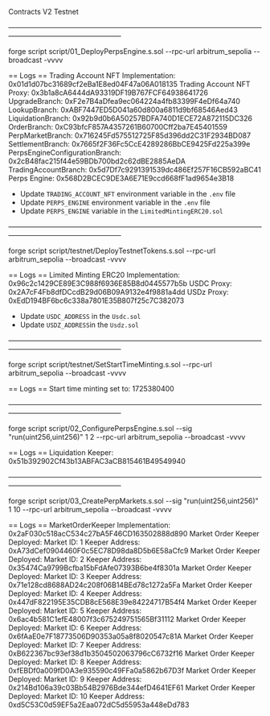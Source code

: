 Contracts V2 Testnet

————————————————————————————————————————————————————

forge script script/01_DeployPerpsEngine.s.sol --rpc-url arbitrum_sepolia --broadcast -vvvv

== Logs ==
  Trading Account NFT Implementation:  0x01d1d07bc31689cf2eBa1E8ed04F47a06A018135
  Trading Account NFT Proxy:  0x3b1a8cA6444dA93319DF19B767FCF64938641726
  UpgradeBranch:  0xF2e7B4aDfea9ec064224a4fb83399F4eDf64a740
  LookupBranch:  0xABF7447ED5D041a60d800a6811d9bf68546Aed43
  LiquidationBranch:  0x92b9d0b6A50257BDFA740D1ECE72A872115DC326
  OrderBranch:  0xC93bfcF857A4357261B60700Cff2ba7E45401559
  PerpMarketBranch:  0x716245Fd575512725F85d396dd2C31F2934BD087
  SettlementBranch:  0x7665f2F36Fc5CcE4289286BbCE9425Fd225a399e
  PerpsEngineConfigurationBranch:  0x2cB48fac215f44e59BDb700bd2c62dBE2885AeDA
  TradingAccountBranch:  0x5d7Df7c9291391539dc486Ef257F16CB592aBC41
  Perps Engine:  0x568D2BCEC9DE3A6E71E9ccd668fF1ad9654e3B18


- Update `TRADING_ACCOUNT_NFT` environment variable in the `.env` file
- Update `PERPS_ENGINE` environment variable in the `.env` file
- Update `PERPS_ENGINE` variable in the `LimitedMintingERC20.sol`

————————————————————————————————————————————————————

forge script script/testnet/DeployTestnetTokens.s.sol --rpc-url arbitrum_sepolia --broadcast -vvvv

== Logs ==
  Limited Minting ERC20 Implementation:  0x96c2c1429CE89E3C988f6936E85B8d0445577b5b
  USDC Proxy:  0x2A7cF4Fb8dfDCcdB29d06B09A9132e4f9881a4dd
  USDz Proxy:  0xEdD194BF6bc6c338a7801E35B807f25c7C382073

- Update `USDC_ADDRESS` in the `Usdc.sol`
- Update `USDZ_ADDRESS`in the `Usdz.sol`

————————————————————————————————————————————————————

forge script script/testnet/SetStartTimeMinting.s.sol --rpc-url arbitrum_sepolia --broadcast -vvvv

== Logs ==
  Start time minting set to: 1725380400

————————————————————————————————————————————————————

forge script script/02_ConfigurePerpsEngine.s.sol --sig "run(uint256,uint256)" 1 2 --rpc-url arbitrum_sepolia --broadcast -vvvv

== Logs ==
  Liquidation Keeper:  0x51b392902Cf43b13ABFAC3aCB815461B49549940

————————————————————————————————————————————————————

forge script script/03_CreatePerpMarkets.s.sol --sig "run(uint256,uint256)" 1 10 --rpc-url arbitrum_sepolia --broadcast -vvvv

== Logs ==
  MarketOrderKeeper Implementation:  0x2aF030c518acC534c27bA5F46CD163502888d890
  Market Order Keeper Deployed: Market ID:  1  Keeper Address:  0xA73dCef0904460F0c5EC78D98da8D5b6E58aCfc9
  Market Order Keeper Deployed: Market ID:  2  Keeper Address:  0x35474Ca9799Bcfba15bFdAfe07393B6be4f8301a
  Market Order Keeper Deployed: Market ID:  3  Keeper Address:  0x71e128cd8688AD24c208f06B14BEd78c1272a5Fa
  Market Order Keeper Deployed: Market ID:  4  Keeper Address:  0x447dF822195E35CDB8cE568E39e84224717B54f4
  Market Order Keeper Deployed: Market ID:  5  Keeper Address:  0x6ac4b581C1efE48007f3c675249751565Bf31112
  Market Order Keeper Deployed: Market ID:  6  Keeper Address:  0x6fAaE0e7F18773506D90353a05a8f8020547c81A
  Market Order Keeper Deployed: Market ID:  7  Keeper Address:  0xB622367bc93ef38d1b3504502063796cC6732f16
  Market Order Keeper Deployed: Market ID:  8  Keeper Address:  0xfEBDf0a009fD0A3e935590c49FFa0a5862b67D3f
  Market Order Keeper Deployed: Market ID:  9  Keeper Address:  0x214Bd106a39c03Bb54B2976Bde344efD4641EF61
  Market Order Keeper Deployed: Market ID:  10  Keeper Address:  0xd5C53C0d59EF5a2Eaa072dC5d55953a448eDd783
